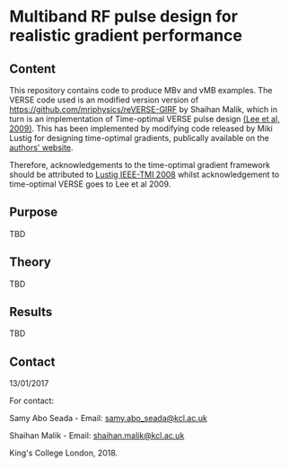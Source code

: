 # Multiband RF pulse design for realistic gradient performance

## Content
This repository contains code to produce MBv and vMB examples.
The VERSE code used is an modified version version of https://github.com/mriphysics/reVERSE-GIRF by Shaihan Malik, which in turn
is an implementation of Time-optimal VERSE pulse design [(Lee et al, 2009)](http://doi.org/10.1002/mrm.21950). This has been implemented by modifying code released by Miki Lustig for designing time-optimal gradients, publically available on the  [authors' website](http://www.eecs.berkeley.edu/~mlustig/Software.html). 

Therefore, acknowledgements to the time-optimal gradient framework should be attributed to [Lustig IEEE-TMI 2008](https://www.ncbi.nlm.nih.gov/pubmed/18541493) whilst acknowledgement to time-optimal VERSE goes to Lee et al 2009.

## Purpose
TBD

## Theory
TBD

## Results
TBD

## Contact

13/01/2017

For contact:

Samy Abo Seada - Email:
samy.abo_seada@kcl.ac.uk

Shaihan Malik - Email:
shaihan.malik@kcl.ac.uk

King's College London, 2018.
